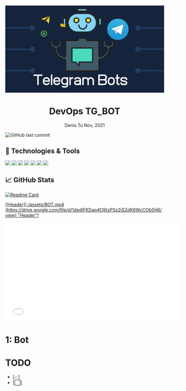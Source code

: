  [![Header](./assets/Telegram-Bots.jpg "Header")](https://www.linkedin.com/in/dm2macoff/)
 <p align="center">
 <h1 align="center">DevOps TG_BOT</h1>
 <p align="center">Denis Tu Nov, 2021</p>

 ![GitHub last commit](https://img.shields.io/github/last-commit/DmarshalTU/DevOps_Project?style=plastic)

</p>

## 🔧 Technologies & Tools
![](https://img.shields.io/badge/OS-Linux-informational?style=flat&logo=linux&logoColor=white&color=2bbc8a)
![](https://img.shields.io/badge/Code-Python-informational?style=flat&logo=python&logoColor=white&color=2bbc8a)
![](https://img.shields.io/badge/Tools-Docker-informational?style=flat&logo=docker&logoColor=white&color=2bbc8a)
![](https://img.shields.io/badge/Tools-Kubernetes-informational?style=flat&logo=kubernetes&logoColor=white&color=2bbc8a)
![](https://img.shields.io/badge/Tools-Ansible-informational?style=flat&logo=ansible&logoColor=white&color=2bbc8a)
![](https://img.shields.io/badge/Tools-Terraform-informational?style=flat&logo=terraform&logoColor=white&color=2bbc8a)
![](https://img.shields.io/badge/Tools-BotAPI-informational?style=flat&logo=telegram&logoColor=white&color=2bbc8a)

## &#x1f4c8; GitHub Stats

[![Readme Card](https://github-readme-stats.vercel.app/api/pin/?username=DmarshalTU&repo=DevBot)]()

 [![Header](./assets/BOT.mp4 (https://drive.google.com/file/d/1dedIFKDap4O9tzPSz2iSZdK6WcCOb5H6/view) "Header")](https://www.linkedin.com/in/dm2macoff/)


<iframe width="560" height="315"
src="./assets/BOT.mp4" 
frameborder="0" 
allow="accelerometer; autoplay; encrypted-media; gyroscope; picture-in-picture" 
allowfullscreen></iframe>



# 1: Bot

# TODO
- [:white_check_mark:] 
- [:white_large_square:] 
